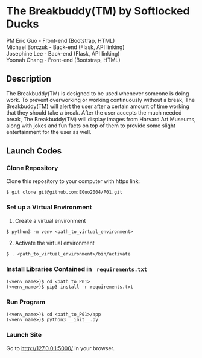 # The Breakbuddy(TM) by Softlocked Ducks
PM Eric Guo - Front-end (Bootstrap, HTML)  
Michael Borczuk - Back-end (Flask, API linking)  
Josephine Lee - Back-end (Flask, API linking)  
Yoonah Chang - Front-end (Bootstrap, HTML)  

## Description
  The Breakbuddy(TM) is designed to be used whenever someone is doing work. To prevent overworking or working continuously without a break, The Breakbuddy(TM) will alert the user after a certain amount of time working that they should take a break. After the user accepts the much needed break, The Breakbuddy(TM) will display images from Harvard Art Museums, along with jokes and fun facts on top of them to provide some slight entertainment for the user as well.
  
## Launch Codes
### Clone Repository

Clone this repository to your computer with https link:
```shell 
$ git clone git@github.com:EGuo2004/P01.git
```

### Set up a Virtual Environment

1. Create a virtual environment
  ```shell
  $ python3 -m venv <path_to_virtual_environment>
  ```

2. Activate the virtual environment
  ```shell
  $ . <path_to_virtual_environment>/bin/activate
  ```

### Install Libraries Contained in ``` requirements.txt```

```shell
(<venv_name>)$ cd <path_to_P01>
(<venv_name>)$ pip3 install -r requirements.txt 
```

### Run Program

```shell
(<venv_name>)$ cd <path_to_P01>/app
(<venv_name>)$ python3 __init__.py
```

### Launch Site

Go to http://127.0.0.1:5000/ in your browser.
